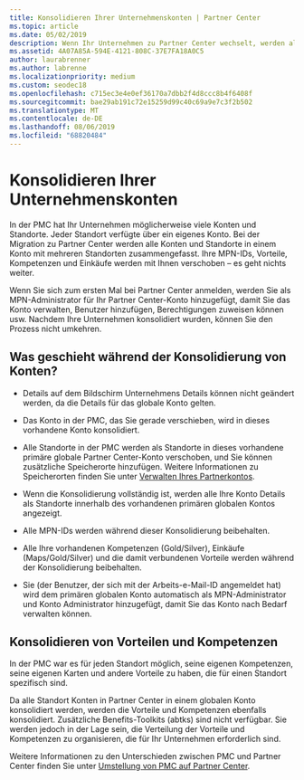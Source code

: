 ```yaml
---
title: Konsolidieren Ihrer Unternehmenskonten | Partner Center
ms.topic: article
ms.date: 05/02/2019
description: Wenn Ihr Unternehmen zu Partner Center wechselt, werden alle Ihre Konten in einem Konto konsolidiert.
ms.assetid: 4A07A85A-594E-4121-808C-37E7FA18A0C5
author: laurabrenner
ms.author: labrenne
ms.localizationpriority: medium
ms.custom: seodec18
ms.openlocfilehash: c715ec3e4e0ef36170a7dbb2f4d8ccc8b4f6408f
ms.sourcegitcommit: bae29ab191c72e15259d99c40c69a9e7c3f2b502
ms.translationtype: MT
ms.contentlocale: de-DE
ms.lasthandoff: 08/06/2019
ms.locfileid: "68820484"
---
```

# <a name="consolidate-your-company-accounts"></a>Konsolidieren Ihrer Unternehmenskonten

In der PMC hat Ihr Unternehmen möglicherweise viele Konten und Standorte. Jeder Standort verfügte über ein eigenes Konto. Bei der Migration zu Partner Center werden alle Konten und Standorte in einem Konto mit mehreren Standorten zusammengefasst. Ihre MPN-IDs, Vorteile, Kompetenzen und Einkäufe werden mit Ihnen verschoben – es geht nichts weiter. 

Wenn Sie sich zum ersten Mal bei Partner Center anmelden, werden Sie als MPN-Administrator für Ihr Partner Center-Konto hinzugefügt, damit Sie das Konto verwalten, Benutzer hinzufügen, Berechtigungen zuweisen können usw. Nachdem Ihre Unternehmen konsolidiert wurden, können Sie den Prozess nicht umkehren.

## <a name="what-happens-during-consolidation-of-accounts"></a>Was geschieht während der Konsolidierung von Konten?

- Details auf dem Bildschirm Unternehmens Details können nicht geändert werden, da die Details für das globale Konto gelten. 

- Das Konto in der PMC, das Sie gerade verschieben, wird in dieses vorhandene Konto konsolidiert. 

- Alle Standorte in der PMC werden als Standorte in dieses vorhandene primäre globale Partner Center-Konto verschoben, und Sie können zusätzliche Speicherorte hinzufügen. Weitere Informationen zu Speicherorten finden Sie unter [Verwalten Ihres Partnerkontos](manage-locations.md).

- Wenn die Konsolidierung vollständig ist, werden alle Ihre Konto Details als Standorte innerhalb des vorhandenen primären globalen Kontos angezeigt.

- Alle MPN-IDs werden während dieser Konsolidierung beibehalten.

- Alle Ihre vorhandenen Kompetenzen (Gold/Silver), Einkäufe (Maps/Gold/Silver) und die damit verbundenen Vorteile werden während der Konsolidierung beibehalten.

- Sie (der Benutzer, der sich mit der Arbeits-e-Mail-ID angemeldet hat) wird dem primären globalen Konto automatisch als MPN-Administrator und Konto Administrator hinzugefügt, damit Sie das Konto nach Bedarf verwalten können. 


## <a name="consolidating-your-benefits-and-competencies"></a>Konsolidieren von Vorteilen und Kompetenzen

In der PMC war es für jeden Standort möglich, seine eigenen Kompetenzen, seine eigenen Karten und andere Vorteile zu haben, die für einen Standort spezifisch sind.

Da alle Standort Konten in Partner Center in einem globalen Konto konsolidiert werden, werden die Vorteile und Kompetenzen ebenfalls konsolidiert. Zusätzliche Benefits-Toolkits (abtks) sind nicht verfügbar. Sie werden jedoch in der Lage sein, die Verteilung der Vorteile und Kompetenzen zu organisieren, die für Ihr Unternehmen erforderlich sind.

Weitere Informationen zu den Unterschieden zwischen PMC und Partner Center finden Sie unter [Umstellung von PMC auf Partner Center](guide-to-migration.md).

